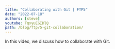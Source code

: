 ```yaml
---
title: "Collaborating with Git | FTP5"
date: "2022-07-18"
authors: [steve]
youtube: TqxyuEGIDlQ
path: /blog/ftp/5-git-collaboration/
---
```


<YouTubePlayer youtubeLink={frontmatter.youtube} />

In this video, we discuss how to collaborate with Git.